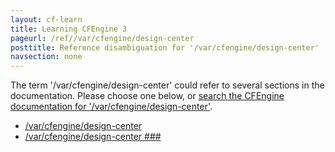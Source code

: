 ```yaml
---
layout: cf-learn
title: Learning CFEngine 3
pageurl: /ref//var/cfengine/design-center
posttitle: Reference disambiguation for '/var/cfengine/design-center'
navsection: none
---
```


The term '/var/cfengine/design-center' could refer to several sections in the documentation. Please choose one below, or
[search the CFEngine documentation for '/var/cfengine/design-center'](http://docs.cfengine.com/latest/search.html?q=/var/cfengine/design-center).

- [/var/cfengine/design-center](http://docs.cfengine.com/latest/enterprise-cfengine-guide-design-center-configure-sketches-enterprise-enterprise-sketch-flow.html#var-cfengine-design-center)
- [/var/cfengine/design-center \#\#\#](http://docs.cfengine.com/latest/guide-introduction-directory-structure.html#var-cfengine-design-center-###)
